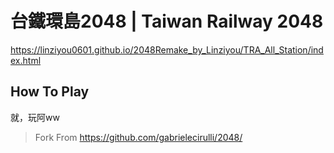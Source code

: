 # 台鐵環島2048 | Taiwan Railway 2048

https://linziyou0601.github.io/2048Remake_by_Linziyou/TRA_All_Station/index.html

## How To Play
就，玩阿ww

> Fork From https://github.com/gabrielecirulli/2048/
